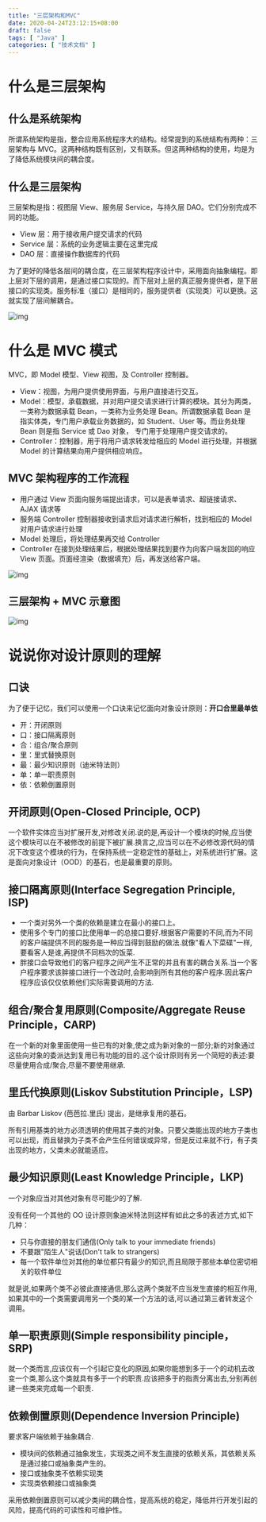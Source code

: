 ```yaml
---
title: "三层架构和MVC"
date: 2020-04-24T23:12:15+08:00
draft: false
tags: [ "Java" ]
categories: [ "技术文档" ]
---
```

# 什么是三层架构

## 什么是系统架构

所谓系统架构是指，整合应用系统程序大的结构。经常提到的系统结构有两种：三层架构与 MVC。这两种结构既有区别，又有联系。但这两种结构的使用，均是为了降低系统模块间的耦合度。

## 什么是三层架构

三层架构是指：视图层 View、服务层 Service，与持久层 DAO。它们分别完成不同的功能。

- View 层：用于接收用户提交请求的代码
- Service 层：系统的业务逻辑主要在这里完成
- DAO 层：直接操作数据库的代码

为了更好的降低各层间的耦合度，在三层架构程序设计中，采用面向抽象编程。即上层对下层的调用，是通过接口实现的。而下层对上层的真正服务提供者，是下层接口的实现类。服务标准（接口）是相同的，服务提供者（实现类）可以更换。这就实现了层间解耦合。

![img](/img/三层架构和MVC001.png)

# 什么是 MVC 模式

MVC，即 Model 模型、View 视图，及 Controller 控制器。

- View：视图，为用户提供使用界面，与用户直接进行交互。
- Model：模型，承载数据，并对用户提交请求进行计算的模块。其分为两类，一类称为数据承载 Bean，一类称为业务处理 Bean。所谓数据承载 Bean 是指实体类，专门用户承载业务数据的，如 Student、User 等。而业务处理 Bean 则是指 Service 或 Dao 对象， 专门用于处理用户提交请求的。
- Controller：控制器，用于将用户请求转发给相应的 Model 进行处理，并根据 Model 的计算结果向用户提供相应响应。

## MVC 架构程序的工作流程

- 用户通过 View 页面向服务端提出请求，可以是表单请求、超链接请求、AJAX 请求等
- 服务端 Controller 控制器接收到请求后对请求进行解析，找到相应的 Model 对用户请求进行处理
- Model 处理后，将处理结果再交给 Controller
- Controller 在接到处理结果后，根据处理结果找到要作为向客户端发回的响应 View 页面。页面经渲染（数据填充）后，再发送给客户端。

![img](/img/三层架构和MVC002.png)

## 三层架构 + MVC 示意图

![img](/img/三层架构和MVC003.png)

# 说说你对设计原则的理解

## 口诀

为了便于记忆，我们可以使用一个口诀来记忆面向对象设计原则：**开口合里最单依**

- 开：开闭原则
- 口：接口隔离原则
- 合：组合/聚合原则
- 里：里式替换原则
- 最：最少知识原则（迪米特法则）
- 单：单一职责原则
- 依：依赖倒置原则

## 开闭原则(Open-Closed Principle, OCP)

一个软件实体应当对扩展开发,对修改关闭.说的是,再设计一个模块的时候,应当使这个模块可以在不被修改的前提下被扩展.换言之,应当可以在不必修改源代码的情况下改变这个模块的行为，在保持系统一定稳定性的基础上，对系统进行扩展。这是面向对象设计（OOD）的基石，也是最重要的原则。

## 接口隔离原则(Interface Segregation Principle, ISP)

- 一个类对另外一个类的依赖是建立在最小的接口上。
- 使用多个专门的接口比使用单一的总接口要好.根据客户需要的不同,而为不同的客户端提供不同的服务是一种应当得到鼓励的做法.就像"看人下菜碟"一样,要看客人是谁,再提供不同档次的饭菜.
- 胖接口会导致他们的客户程序之间产生不正常的并且有害的耦合关系.当一个客户程序要求该胖接口进行一个改动时,会影响到所有其他的客户程序.因此客户程序应该仅仅依赖他们实际需要调用的方法.

## 组合/聚合复用原则(Composite/Aggregate Reuse Principle，CARP)

在一个新的对象里面使用一些已有的对象,使之成为新对象的一部分;新的对象通过这些向对象的委派达到复用已有功能的目的.这个设计原则有另一个简短的表述:要尽量使用合成/聚合,尽量不要使用继承.

## 里氏代换原则(Liskov Substitution Principle，LSP)

由 Barbar Liskov (芭芭拉.里氏) 提出，是继承复用的基石。

所有引用基类的地方必须透明的使用其子类的对象。只要父类能出现的地方子类也可以出现，而且替换为子类不会产生任何错误或异常，但是反过来就不行，有子类出现的地方，父类未必就能适应。

## 最少知识原则(Least Knowledge Principle，LKP)

一个对象应当对其他对象有尽可能少的了解.

没有任何一个其他的 OO 设计原则象迪米特法则这样有如此之多的表述方式,如下几种：

- 只与你直接的朋友们通信(Only talk to your immediate friends)
- 不要跟"陌生人"说话(Don't talk to strangers)
- 每一个软件单位对其他的单位都只有最少的知识,而且局限于那些本单位密切相关的软件单位

就是说,如果两个类不必彼此直接通信,那么这两个类就不应当发生直接的相互作用,如果其中的一个类需要调用另一个类的某一个方法的话,可以通过第三者转发这个调用。

## 单一职责原则(Simple responsibility pinciple，SRP)

就一个类而言,应该仅有一个引起它变化的原因,如果你能想到多于一个的动机去改变一个类,那么这个类就具有多于一个的职责.应该把多于的指责分离出去,分别再创建一些类来完成每一个职责.

## 依赖倒置原则(Dependence Inversion Principle)

要求客户端依赖于抽象耦合.

- 模块间的依赖通过抽象发生，实现类之间不发生直接的依赖关系，其依赖关系是通过接口或抽象类产生的。
- 接口或抽象类不依赖实现类
- 实现类依赖接口或抽象类

采用依赖倒置原则可以减少类间的耦合性，提高系统的稳定，降低并行开发引起的风险，提高代码的可读性和可维护性。